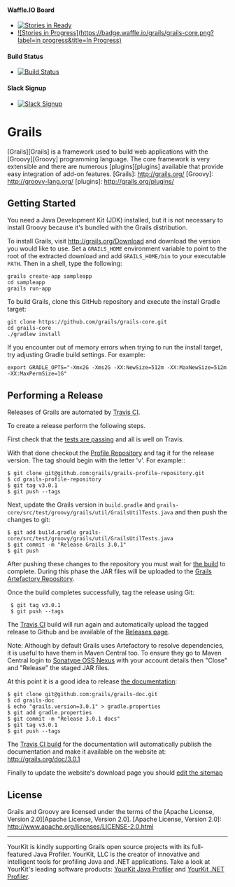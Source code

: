 #### Waffle.IO Board
- [![Stories in Ready](https://badge.waffle.io/grails/grails-core.png?label=ready&title=Ready)](https://waffle.io/grails/grails-core)
- [![Stories in Progress](https://badge.waffle.io/grails/grails-core.png?label=in progress&title=In Progress)](http://waffle.io/grails/grails-core)

#### Build Status
- [![Build Status](https://travis-ci.org/grails/grails-core.svg?branch=master)](https://travis-ci.org/grails/grails-core)

#### Slack Signup
- [![Slack Signup](http://slack-signup.grails.org/badge.svg)](http://slack-signup.grails.org)

Grails
===

[Grails][Grails] is a framework used to build web applications with the [Groovy][Groovy] programming language. The core framework is very extensible and there are numerous [plugins][plugins] available that provide easy integration of add-on features.
[Grails]: http://grails.org/
[Groovy]: http://groovy-lang.org/
[plugins]: http://grails.org/plugins/

Getting Started
---

You need a Java Development Kit (JDK) installed, but it is not necessary to install Groovy because it's bundled with the Grails distribution.

To install Grails, visit http://grails.org/Download and download the version you would like to use. Set a `GRAILS_HOME` environment variable to point to the root of the extracted download and add `GRAILS_HOME/bin` to your executable `PATH`. Then in a shell, type the following:
	
	grails create-app sampleapp
	cd sampleapp
	grails run-app
	
To build Grails, clone this GitHub repository and execute the install Gradle target:

    git clone https://github.com/grails/grails-core.git
    cd grails-core
    ./gradlew install
    
If you encounter out of memory errors when trying to run the install target, try adjusting Gradle build settings. For example:

    export GRADLE_OPTS="-Xmx2G -Xms2G -XX:NewSize=512m -XX:MaxNewSize=512m -XX:MaxPermSize=1G"

Performing a Release
---

Releases of Grails are automated by [Travis CI](https://travis-ci.org/grails/grails-core).

To create a release perform the following steps.

First check that the [tests are passing](https://github.com/grails/grails-core/wiki/Travis-CI-status) and all is well on Travis.

With that done checkout the [Profile Repository](https://github.com/grails/grails-profile-repository) and tag it for the release version. The tag should begin with the letter 'v'. For example::

    $ git clone git@github.com:grails/grails-profile-repository.git
    $ cd grails-profile-repository
    $ git tag v3.0.1
    $ git push --tags

Next, update the Grails version in `build.gradle` and `grails-core/src/test/groovy/grails/util/GrailsUtilTests.java` and then push the changes to git:

    $ git add build.gradle grails-core/src/test/groovy/grails/util/GrailsUtilTests.java
    $ git commit -m "Release Grails 3.0.1"
    $ git push

After pushing these changes to the repository you must wait for [the build](https://travis-ci.org/grails/grails-core) to complete. During this phase the JAR files will be uploaded  to the [Grails Artefactory Repository](https://repo.grails.org/grails/libs-releases-local/).

Once the build completes successfully, tag the release using Git: 

     $ git tag v3.0.1
     $ git push --tags


The [Travis CI](https://travis-ci.org/grails/grails-core) build will run again and automatically upload the tagged release to Github and be available of the [Releases page](https://github.com/grails/grails-core/releases).

Note: Although by default Grails uses Artefactory to resolve dependencies, it is useful to have them in Maven Central too. To ensure they go to Maven Central login to [Sonatype OSS Nexus](https://oss.sonatype.org) with your account details then "Close" and "Release" the staged JAR files.

At this point it is a good idea to release [the documentation](https://github.com/grails/grails-doc):

    $ git clone git@github.com:grails/grails-doc.git
    $ cd grails-doc
    $ echo "grails.version=3.0.1" > gradle.properties
    $ git add gradle.properties
    $ git commit -m "Release 3.0.1 docs"
    $ git tag v3.0.1
    $ git push --tags
    
The [Travis CI build](https://travis-ci.org/grails/grails-doc) for the documentation will automatically publish the documentation and make it available on the website at: http://grails.org/doc/3.0.1

Finally to update the website's download page you should [edit the sitemap](https://github.com/grails/grails-static-website/blob/39c84b93e08ec111a7860075b89082c46083fe34/site/src/site/sitemap.groovy#L108)


License
---

Grails and Groovy are licensed under the terms of the [Apache License, Version 2.0][Apache License, Version 2.0].
[Apache License, Version 2.0]: http://www.apache.org/licenses/LICENSE-2.0.html


***

YourKit is kindly supporting Grails open source projects with its full-featured Java Profiler.
YourKit, LLC is the creator of innovative and intelligent tools for profiling
Java and .NET applications. Take a look at YourKit's leading software products:
[YourKit Java Profiler](http://www.yourkit.com/java/profiler/index.jsp) and
[YourKit .NET Profiler](http://www.yourkit.com/.net/profiler/index.jsp).
